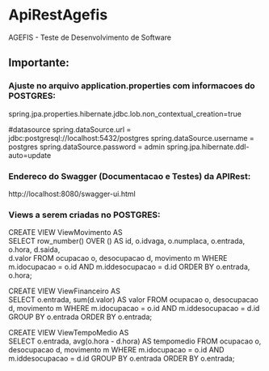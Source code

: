 # ApiRestAgefis
AGEFIS - Teste de Desenvolvimento de Software

## Importante:
### Ajuste no arquivo application.properties com informacoes do POSTGRES:	
spring.jpa.properties.hibernate.jdbc.lob.non_contextual_creation=true

#datasource
spring.dataSource.url = jdbc:postgresql://localhost:5432/postgres
spring.dataSource.username = postgres
spring.dataSource.password = admin
spring.jpa.hibernate.ddl-auto=update
	
### Endereco do Swagger (Documentacao e Testes) da APIRest:
http://localhost:8080/swagger-ui.html

### Views a serem criadas no POSTGRES:	
CREATE VIEW ViewMovimento AS	
SELECT row_number() OVER () AS id,
	   o.idvaga,
	   o.numplaca,
	   o.entrada,
	   o.hora,
	   d.saida,	   
	   d.valor
FROM   ocupacao o,
	   desocupacao d,
	   movimento m
WHERE  m.idocupacao = o.id AND m.iddesocupacao = d.id
ORDER  BY o.entrada, o.hora;
	   
CREATE VIEW ViewFinanceiro AS	
SELECT o.entrada,
       sum(d.valor) AS valor
FROM   ocupacao o,
       desocupacao d,
       movimento m
WHERE  m.idocupacao = o.id AND m.iddesocupacao = d.id
GROUP  BY o.entrada
ORDER  BY o.entrada;	   
	   
CREATE VIEW ViewTempoMedio AS	
SELECT o.entrada,
       avg(o.hora - d.hora) AS tempomedio
FROM   ocupacao o,
       desocupacao d,
       movimento m
WHERE  m.idocupacao = o.id AND m.iddesocupacao = d.id
GROUP  BY o.entrada
ORDER  BY o.entrada;
